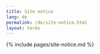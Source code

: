 ```yaml
---
title: Site notice
lang: de
permalink: /de/site-notice.html
layout: terms
---
```


{% include pages/site-notice.md %}
